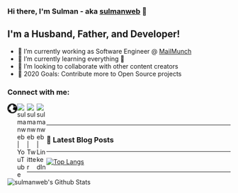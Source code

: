 ### Hi there, I'm Sulman - aka [sulmanweb][website] 👋

## I'm a Husband, Father, and Developer!
- 🔭 I’m currently working as Software Engineer @ [MailMunch](https://www.mailmunch.com)
- 🌱 I’m currently learning everything 🤣
- 👯 I’m looking to collaborate with other content creators
- 🥅 2020 Goals: Contribute more to Open Source projects

### Connect with me:

[<img align="left" alt="sulmanweb.com" width="22px" src="https://raw.githubusercontent.com/iconic/open-iconic/master/svg/globe.svg" />][website]
[<img align="left" alt="sulmanweb | YouTube" width="22px" src="https://cdn.jsdelivr.net/npm/simple-icons@v3/icons/youtube.svg" />][youtube]
[<img align="left" alt="sulmanweb | Twitter" width="22px" src="https://cdn.jsdelivr.net/npm/simple-icons@v3/icons/twitter.svg" />][twitter]
[<img align="left" alt="sulmanweb | LinkedIn" width="22px" src="https://cdn.jsdelivr.net/npm/simple-icons@v3/icons/linkedin.svg" />][linkedin]

<br />
<br />

---

### 📕 Latest Blog Posts
<!-- BLOG-POST-LIST:START -->
<!-- BLOG-POST-LIST:END -->

---

[![Top Langs](https://github-readme-stats.vercel.app/api/top-langs/?username=sulmanweb&layout=compact)](https://github.com/anuraghazra/github-readme-stats)

---

<img align="left" alt="sulmanweb's Github Stats" src="https://github-readme-stats.vercel.app/api?username=sulmanweb&show_icons=true&hide_border=true&count_private=true&include_all_commits=true" />

[website]: https://sulmanweb.com
[twitter]: https://twitter.com/sulmanweb
[youtube]: https://youtube.com/channel/UCNc_lygbfD-7Fff4U5RlI1g
[linkedin]: https://linkedin.com/in/sulmanweb